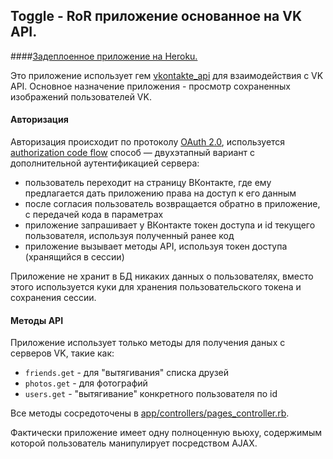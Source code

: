 ## Toggle - RoR приложение основанное на VK API.

####[Задеплоенное приложение на Heroku.](https://fortoggle.herokuapp.com/)
  
Это приложение использует гем [vkontakte_api](https://github.com/7even/vkontakte_api) для взаимодействия с VK API.
Основное назначение приложения - просмотр сохраненных изображений пользователей VK.

#### Авторизация
  
Авторизация происходит по протоколу [OAuth 2.0](https://oauth.net/2/), используется [authorization code flow](https://vk.com/dev/authcode_flow_user) способ — двухэтапный вариант с дополнительной аутентификацией сервера:
  
* пользователь переходит на страницу ВКонтакте, где ему предлагается дать приложению права на доступ к его данным
* после согласия пользователь возвращается обратно в приложение, с передачей кода в параметрах
* приложение запрашивает у ВКонтакте токен доступа и id текущего пользователя, используя полученный ранее код
* приложение вызывает методы API, используя токен доступа (хранящийся в сессии)

Приложение не хранит в БД никаких данных о пользователях, вместо этого используется куки для хранения пользовательского токена и сохранения сессии.

#### Методы API
Приложение использует только методы для получения даных с серверов VK, такие как:
  
- `friends.get` - для "вытягивания" списка друзей
- `photos.get` - для фотографий
- `users.get` - "вытягивание" конкретного пользователя по id

Все методы сосредоточены в [app/controllers/pages_controller.rb](https://github.com/FutureOfRussia/toggle/blob/master/app/controllers/pages_controller.rb).
  
Фактически приложение имеет одну полноценную вьюху, содержимым которой пользователь манипулирует посредством AJAX.
